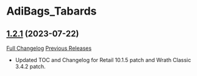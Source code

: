 # AdiBags_Tabards

## [1.2.1](https://github.com/ZelionGG/AdiBags_Tabards/tree/v1.2.1) (2023-07-22)

[Full Changelog](https://github.com/ZelionGG/AdiBags_Tabards/compare/v1.2...v1.2.1) [Previous Releases](https://github.com/ZelionGG/AdiBags_Tabards/releases)

- Updated TOC and Changelog for Retail 10.1.5 patch and Wrath Classic 3.4.2 patch.
